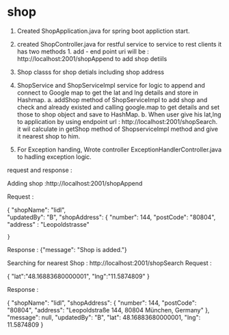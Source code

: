 # shop
 
 1. Created ShopApplication.java for spring boot appliction start.
 2. created ShopController.java for restful service to service to rest clients
   it has two methods 1. add  - end point uri will be  : http://localhost:2001/shopAppend
   to add shop detiils
 3. Shop classs for shop detials including shop address 
 4. ShopService and ShopServiceImpl service for logic to append and connect to Google map to get the lat and lng details and store in Hashmap.
   a. addShop method of ShopServiceImpl to add shop and check and already existed and calling google.map to get details and set those to shop object and save to HashMap.
   b. When user give his lat,lng to application by using endpoint url : http://localhost:2001/shopSearch.
   it wil calculate in getShop method of ShopserviceImpl method and give it nearest shop to him.
   
 5. For Exception handing, Wrote controller ExceptionHandlerController.java  to hadling exception logic.
 
 
 request and response : 
 
 Adding shop :http://localhost:2001/shopAppend
 
 Request :
 
 {
	"shopName": "lidl",        
	"updatedBy": "B",
	"shopAddress": {
		"number": 144,
		"postCode": "80804",
		"address" : "Leopoldstrasse"

	}
  
 Response :
 {"message": "Shop is added."}
  
  
  
  
  
  
  Searching for nearest Shop :
    http://localhost:2001/shopSearch
  Request :
  
  {
	"lat":"48.16883680000001",
	"lng":"11.5874809"
}

Response :


{
    "shopName": "lidl",
    "shopAddress": {
        "number": 144,
        "postCode": "80804",
        "address": "Leopoldstraße 144, 80804 München, Germany"
    },
    "message": null,
    "updatedBy": "B",
    "lat": 48.16883680000001,
    "lng": 11.5874809
}
